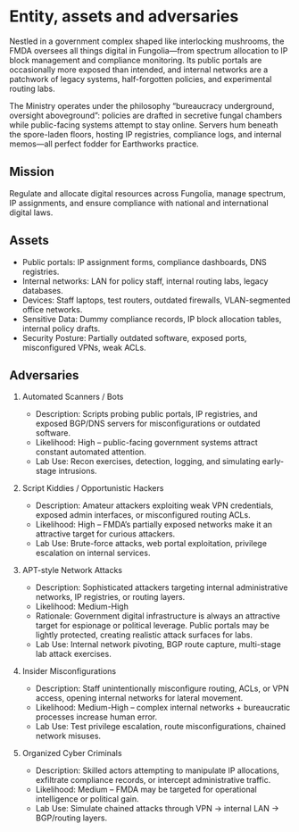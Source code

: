 # Entity, assets and adversaries

Nestled in a government complex shaped like interlocking mushrooms, the FMDA oversees all things digital in Fungolia—from spectrum allocation to IP block management and compliance monitoring. Its public portals are occasionally more exposed than intended, and internal networks are a patchwork of legacy systems, half-forgotten policies, and experimental routing labs.

The Ministry operates under the philosophy “bureaucracy underground, oversight aboveground”: policies are drafted in secretive fungal chambers while public-facing systems attempt to stay online. Servers hum beneath the spore-laden floors, hosting IP registries, compliance logs, and internal memos—all perfect fodder for Earthworks practice.

## Mission

Regulate and allocate digital resources across Fungolia, manage spectrum, IP assignments, and ensure compliance with national and international digital laws.

## Assets

* Public portals: IP assignment forms, compliance dashboards, DNS registries.
* Internal networks: LAN for policy staff, internal routing labs, legacy databases.
* Devices: Staff laptops, test routers, outdated firewalls, VLAN-segmented office networks.
* Sensitive Data: Dummy compliance records, IP block allocation tables, internal policy drafts.
* Security Posture: Partially outdated software, exposed ports, misconfigured VPNs, weak ACLs.

## Adversaries

1. Automated Scanners / Bots

   * Description: Scripts probing public portals, IP registries, and exposed BGP/DNS servers for misconfigurations or outdated software.
   * Likelihood: High – public-facing government systems attract constant automated attention.
   * Lab Use: Recon exercises, detection, logging, and simulating early-stage intrusions.

2. Script Kiddies / Opportunistic Hackers

   * Description: Amateur attackers exploiting weak VPN credentials, exposed admin interfaces, or misconfigured routing ACLs.
   * Likelihood: High – FMDA’s partially exposed networks make it an attractive target for curious attackers.
   * Lab Use: Brute-force attacks, web portal exploitation, privilege escalation on internal services.

3. APT-style Network Attacks

   * Description: Sophisticated attackers targeting internal administrative networks, IP registries, or routing layers.
   * Likelihood: Medium-High
   * Rationale: Government digital infrastructure is always an attractive target for espionage or political leverage. Public portals may be lightly protected, creating realistic attack surfaces for labs.
   * Lab Use: Internal network pivoting, BGP route capture, multi-stage lab attack exercises.

4. Insider Misconfigurations

   * Description: Staff unintentionally misconfigure routing, ACLs, or VPN access, opening internal networks for lateral movement.
   * Likelihood: Medium-High – complex internal networks + bureaucratic processes increase human error.
   * Lab Use: Test privilege escalation, route misconfigurations, chained network misuses.

5. Organized Cyber Criminals

   * Description: Skilled actors attempting to manipulate IP allocations, exfiltrate compliance records, or intercept administrative traffic.
   * Likelihood: Medium – FMDA may be targeted for operational intelligence or political gain.
   * Lab Use: Simulate chained attacks through VPN → internal LAN → BGP/routing layers.

